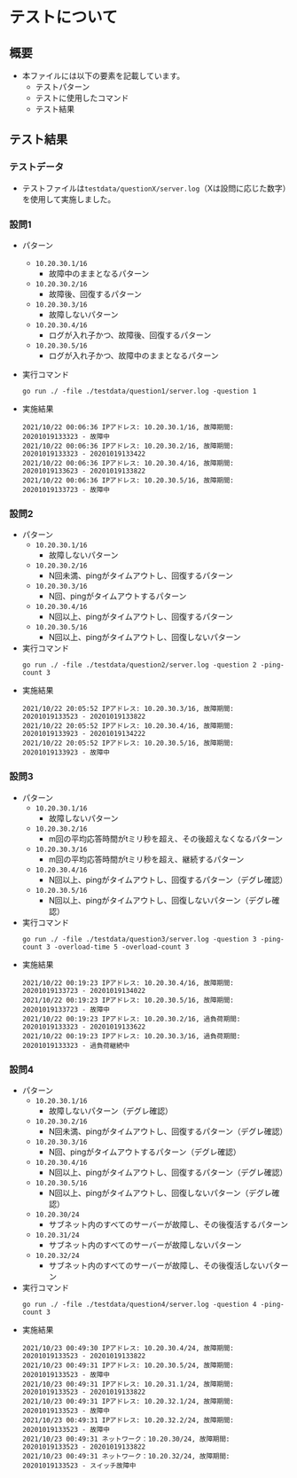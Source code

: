 # テストについて
## 概要
- 本ファイルには以下の要素を記載しています。
    - テストパターン
    - テストに使用したコマンド
    - テスト結果
## テスト結果

### テストデータ
- テストファイルは`testdata/questionX/server.log`（Xは設問に応じた数字）を使用して実施しました。
### 設問1
- パターン
    - `10.20.30.1/16`
        - 故障中のままとなるパターン
    - `10.20.30.2/16`
        - 故障後、回復するパターン
    - `10.20.30.3/16`
        - 故障しないパターン
    - `10.20.30.4/16`
        - ログが入れ子かつ、故障後、回復するパターン
    - `10.20.30.5/16`
        - ログが入れ子かつ、故障中のままとなるパターン

- 実行コマンド
    ```
    go run ./ -file ./testdata/question1/server.log -question 1
    ```
- 実施結果
    ```
    2021/10/22 00:06:36 IPアドレス: 10.20.30.1/16, 故障期間: 20201019133323 - 故障中
    2021/10/22 00:06:36 IPアドレス: 10.20.30.2/16, 故障期間: 20201019133323 - 20201019133422
    2021/10/22 00:06:36 IPアドレス: 10.20.30.4/16, 故障期間: 20201019133623 - 20201019133822
    2021/10/22 00:06:36 IPアドレス: 10.20.30.5/16, 故障期間: 20201019133723 - 故障中
    ```

### 設問2
- パターン
    - `10.20.30.1/16`
        - 故障しないパターン
    - `10.20.30.2/16`
        - N回未満、pingがタイムアウトし、回復するパターン
    - `10.20.30.3/16`
        - N回、pingがタイムアウトするパターン
    - `10.20.30.4/16`
        - N回以上、pingがタイムアウトし、回復するパターン
    - `10.20.30.5/16`
        - N回以上、pingがタイムアウトし、回復しないパターン
- 実行コマンド
    ```
    go run ./ -file ./testdata/question2/server.log -question 2 -ping-count 3
    ```
- 実施結果
    ```
    2021/10/22 20:05:52 IPアドレス: 10.20.30.3/16, 故障期間: 20201019133523 - 20201019133822
    2021/10/22 20:05:52 IPアドレス: 10.20.30.4/16, 故障期間: 20201019133923 - 20201019134222
    2021/10/22 20:05:52 IPアドレス: 10.20.30.5/16, 故障期間: 20201019133923 - 故障中
    ```

### 設問3
- パターン
    - `10.20.30.1/16`
        - 故障しないパターン
    - `10.20.30.2/16`
        - m回の平均応答時間がtミリ秒を超え、その後超えなくなるパターン
    - `10.20.30.3/16`
        - m回の平均応答時間がtミリ秒を超え、継続するパターン
    - `10.20.30.4/16`
        - N回以上、pingがタイムアウトし、回復するパターン（デグレ確認）
    - `10.20.30.5/16`
        - N回以上、pingがタイムアウトし、回復しないパターン（デグレ確認）
- 実行コマンド
    ```
    go run ./ -file ./testdata/question3/server.log -question 3 -ping-count 3 -overload-time 5 -overload-count 3
    ```
- 実施結果
    ```
    2021/10/22 00:19:23 IPアドレス: 10.20.30.4/16, 故障期間: 20201019133723 - 20201019134022
    2021/10/22 00:19:23 IPアドレス: 10.20.30.5/16, 故障期間: 20201019133723 - 故障中
    2021/10/22 00:19:23 IPアドレス: 10.20.30.2/16, 過負荷期間: 20201019133323 - 20201019133622
    2021/10/22 00:19:23 IPアドレス: 10.20.30.3/16, 過負荷期間: 20201019133323 - 過負荷継続中
    ```
### 設問4
- パターン
    - `10.20.30.1/16`
        - 故障しないパターン（デグレ確認）
    - `10.20.30.2/16`
        - N回未満、pingがタイムアウトし、回復するパターン（デグレ確認）
    - `10.20.30.3/16`
        - N回、pingがタイムアウトするパターン（デグレ確認）
    - `10.20.30.4/16`
        - N回以上、pingがタイムアウトし、回復するパターン（デグレ確認）
    - `10.20.30.5/16`
        - N回以上、pingがタイムアウトし、回復しないパターン（デグレ確認）
    - `10.20.30/24`
        - サブネット内のすべてのサーバーが故障し、その後復活するパターン
    - `10.20.31/24`
        - サブネット内のすべてのサーバーが故障しないパターン
    - `10.20.32/24`
        - サブネット内のすべてのサーバーが故障し、その後復活しないパターン
- 実行コマンド
    ```
    go run ./ -file ./testdata/question4/server.log -question 4 -ping-count 3
    ```
- 実施結果
    ```
    2021/10/23 00:49:30 IPアドレス: 10.20.30.4/24, 故障期間: 20201019133523 - 20201019133822
    2021/10/23 00:49:31 IPアドレス: 10.20.30.5/24, 故障期間: 20201019133523 - 故障中
    2021/10/23 00:49:31 IPアドレス: 10.20.31.1/24, 故障期間: 20201019133523 - 20201019133822
    2021/10/23 00:49:31 IPアドレス: 10.20.32.1/24, 故障期間: 20201019133523 - 故障中
    2021/10/23 00:49:31 IPアドレス: 10.20.32.2/24, 故障期間: 20201019133523 - 故障中
    2021/10/23 00:49:31 ネットワーク：10.20.30/24, 故障期間: 20201019133523 - 20201019133822
    2021/10/23 00:49:31 ネットワーク：10.20.32/24, 故障期間: 20201019133523 - スイッチ故障中
    ```